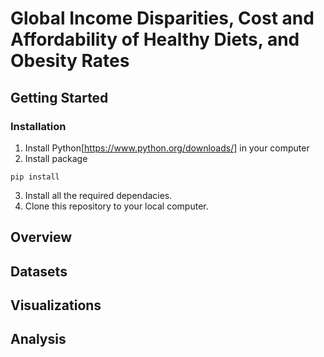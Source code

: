 # Global Income Disparities, Cost and Affordability of Healthy Diets, and Obesity Rates

## Getting Started

### Installation

1. Install Python[https://www.python.org/downloads/] in your computer
2. Install package
```
pip install 
```
3. Install all the required dependacies.
4. Clone this repository to your local computer.

## Overview

## Datasets

## Visualizations

## Analysis

## 
